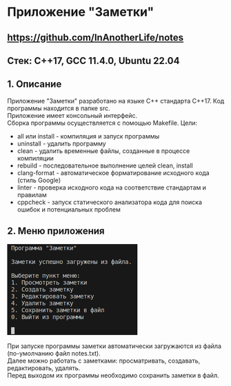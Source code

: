 # Приложение "Заметки"

## https://github.com/InAnotherLife/notes

## Стек: С++17, GCC 11.4.0, Ubuntu 22.04

## 1. Описание
Приложение "Заметки" разработано на языке С++ стандарта C++17. Код программы находится в папке src.\
Приложение имеет консольный интерфейс.\
Сборка программы осуществляется с помощью Makefile. Цели:
* all или install - компиляция и запуск программы
* uninstall - удалить программу
* clean - удалить временные файлы, созданные в процессе компиляции 
* rebuild - последовательное выполнение целей clean, install
* clang-format - автоматическое форматирование исходного кода (стиль Google)
* linter - проверка исходного кода на соответствие стандартам и правилам
* cppcheck - запуск статического анализатора кода для поиска ошибок и потенциальных проблем

## 2. Меню приложения

![Меню приложения](img/1.png)

При запуске программы заметки автоматически загружаются из файла (по-умолчанию файл notes.txt).\
Далее можно работать с заметками: просматривать, создавать, редактировать, удалять.\
Перед выходом их программы необходимо сохранить заметки в файл.
